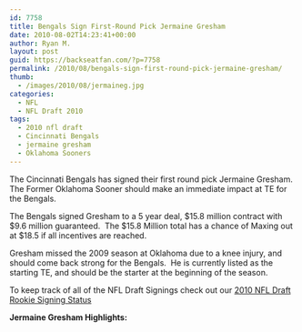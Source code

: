 ```yaml
---
id: 7758
title: Bengals Sign First-Round Pick Jermaine Gresham
date: 2010-08-02T14:23:41+00:00
author: Ryan M.
layout: post
guid: https://backseatfan.com/?p=7758
permalink: /2010/08/bengals-sign-first-round-pick-jermaine-gresham/
thumb:
  - /images/2010/08/jermaineg.jpg
categories:
  - NFL
  - NFL Draft 2010
tags:
  - 2010 nfl draft
  - Cincinnati Bengals
  - jermaine gresham
  - Oklahoma Sooners
---
```


<div class="entry">
  <p>
    The Cincinnati Bengals has signed their first round pick Jermaine Gresham.  The Former Oklahoma Sooner should make an immediate impact at TE for the Bengals.
  </p>

  <p>
    The Bengals signed Gresham to a 5 year deal, $15.8 million contract with $9.6 million guaranteed.  The $15.8 Million total has a chance of Maxing out at $18.5 if all incentives are reached.
  </p>

  <p>
    Gresham missed the 2009 season at Oklahoma due to a knee injury, and should come back strong for the Bengals.  He is currently listed as the starting TE, and should be the starter at the beginning of the season.
  </p>

  <p>
    To keep track of all of the NFL Draft Signings check out our <a href="https://backseatfan.com/index.php/2010/04/2010-nfl-draft-rookie-signing-status/">2010 NFL Draft Rookie Signing Status</a>
  </p>

  <p>
    <strong>Jermaine Gresham Highlights:</strong><br />
  </p>
</div>
